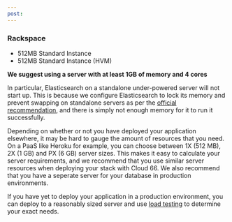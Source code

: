 ```yaml
---
post: 
---
```


### Rackspace
- 512MB Standard Instance
- 512MB Standard Instance (HVM)

**We suggest using a server with at least 1GB of memory and 4 cores**

In particular, Elasticsearch on a standalone under-powered server will not start up. This is because we configure Elasticsearch to lock its memory and prevent swapping on standalone servers as per the [official recommendation](https://www.elastic.co/guide/en/elasticsearch/guide/current/heap-sizing.html), and there is simply not enough memory for it to run it successfully.

Depending on whether or not you have deployed your application elsewhere, it may be hard to gauge the amount of resources that you need. On a PaaS like Heroku for example, you can choose between 1X (512 MB), 2X (1 GB) and PX (6 GB) server sizes. This makes it easy to calculate your server requirements, and we recommend that you use similar server resources when deploying your stack with Cloud 66. We also recommend that you have a seperate server for your database in production environments.

If you have yet to deploy your application in a production environment, you can deploy to a reasonably sized server and use [load testing](/articles/optimizing-for-server-load) to determine your exact needs.
